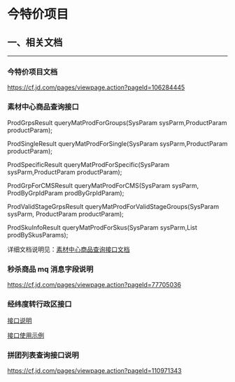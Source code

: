 # 今特价项目

## 一、相关文档

****

### 今特价项目文档

https://cf.jd.com/pages/viewpage.action?pageId=106284445

### **素材中心商品查询接口**

ProdGrpsResult  queryMatProdForGroups(SysParam sysParm,ProductParam productParam);

ProdSingleResult  queryMatProdForSingle(SysParam sysParm,ProductParam productParam);

ProdSpecificResult  queryMatProdForSpecific(SysParam sysParm,ProductParam productParam);

ProdGrpForCMSResult queryMatProdForCMS(SysParam sysParm, ProdByGrpIdParam prodByGrpIdParam);

ProdValidStageGrpsResult queryMatProdForValidStageGroups(SysParam sysParm, ProductParam productParam);

ProdSkuInfoResult queryMatProdForSkus(SysParam sysParm,List<ProdBySkusParam> prodBySkusParams);

详细文档说明见：[素材中心商品查询接口文档](https://cf.jd.com/pages/viewpage.action?pageId=77702302)

### 秒杀商品 mq 消息字段说明

https://cf.jd.com/pages/viewpage.action?pageId=77705036

### 经纬度转行政区接口

[接口说明](https://cf.jd.com/pages/viewpage.action?pageId=104674037)

[接口使用示例](https://cf.jd.com/pages/viewpage.action?pageId=108795312)

### 拼团列表查询接口说明

https://cf.jd.com/pages/viewpage.action?pageId=110971343

